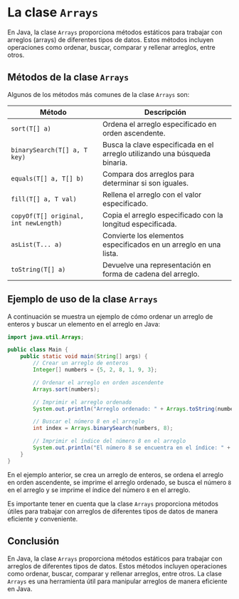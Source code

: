 # La clase `Arrays`

En Java, la clase `Arrays` proporciona métodos estáticos para trabajar con arreglos (arrays) de diferentes tipos de
datos. Estos métodos incluyen operaciones como ordenar, buscar, comparar y rellenar arreglos, entre otros.

## Métodos de la clase `Arrays`

Algunos de los métodos más comunes de la clase `Arrays` son:

| Método                                | Descripción                                                                |
|---------------------------------------|----------------------------------------------------------------------------|
| `sort(T[] a)`                         | Ordena el arreglo especificado en orden ascendente.                        |
| `binarySearch(T[] a, T key)`          | Busca la clave especificada en el arreglo utilizando una búsqueda binaria. |
| `equals(T[] a, T[] b)`                | Compara dos arreglos para determinar si son iguales.                       |
| `fill(T[] a, T val)`                  | Rellena el arreglo con el valor especificado.                              |
| `copyOf(T[] original, int newLength)` | Copia el arreglo especificado con la longitud especificada.                |
| `asList(T... a)`                      | Convierte los elementos especificados en un arreglo en una lista.          |
| `toString(T[] a)`                     | Devuelve una representación en forma de cadena del arreglo.                |

## Ejemplo de uso de la clase `Arrays`

A continuación se muestra un ejemplo de cómo ordenar un arreglo de enteros y buscar un elemento en el arreglo en Java:

```java
import java.util.Arrays;

public class Main {
    public static void main(String[] args) {
        // Crear un arreglo de enteros
        Integer[] numbers = {5, 2, 8, 1, 9, 3};

        // Ordenar el arreglo en orden ascendente
        Arrays.sort(numbers);

        // Imprimir el arreglo ordenado
        System.out.println("Arreglo ordenado: " + Arrays.toString(numbers));

        // Buscar el número 8 en el arreglo
        int index = Arrays.binarySearch(numbers, 8);

        // Imprimir el índice del número 8 en el arreglo
        System.out.println("El número 8 se encuentra en el índice: " + index);
    }
}
```

En el ejemplo anterior, se crea un arreglo de enteros, se ordena el arreglo en orden ascendente, se imprime el arreglo
ordenado, se busca el número `8` en el arreglo y se imprime el índice del número `8` en el arreglo.

Es importante tener en cuenta que la clase `Arrays` proporciona métodos útiles para trabajar con arreglos de diferentes
tipos de datos de manera eficiente y conveniente.

## Conclusión

En Java, la clase `Arrays` proporciona métodos estáticos para trabajar con arreglos de diferentes tipos de datos. Estos
métodos incluyen operaciones como ordenar, buscar, comparar y rellenar arreglos, entre otros. La clase `Arrays` es una
herramienta útil para manipular arreglos de manera eficiente en Java.